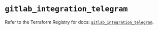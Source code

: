 # `gitlab_integration_telegram`

Refer to the Terraform Registry for docs: [`gitlab_integration_telegram`](https://registry.terraform.io/providers/gitlabhq/gitlab/17.3.0/docs/resources/integration_telegram).
